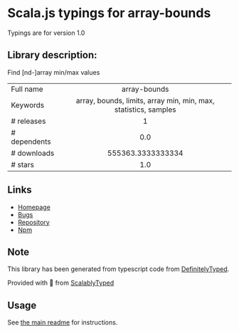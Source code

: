 
# Scala.js typings for array-bounds

Typings are for version 1.0

## Library description:
Find [nd-]array min/max values

|                    |                 |
| ------------------ | :-------------: |
| Full name          | array-bounds |
| Keywords           | array, bounds, limits, array min, min, max, statistics, samples |
| # releases         | 1 |
| # dependents       | 0.0 |
| # downloads        | 555363.3333333334 |
| # stars            | 1.0 |

## Links
- [Homepage](https://github.com/dfcreative/array-bounds#readme)
- [Bugs](https://github.com/dfcreative/array-bounds/issues)
- [Repository](https://github.com/dfcreative/array-bounds)
- [Npm](https://www.npmjs.com/package/array-bounds)
    


## Note
This library has been generated from typescript code from [DefinitelyTyped](https://definitelytyped.org).

Provided with :purple_heart: from [ScalablyTyped](https://github.com/oyvindberg/ScalablyTyped)

## Usage
See [the main readme](../../readme.md) for instructions.


